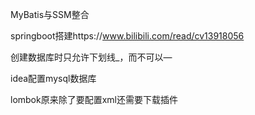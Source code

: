 MyBatis与SSM整合

springboot搭建https://www.bilibili.com/read/cv13918056

创建数据库时只允许下划线_，而不可以—

idea配置mysql数据库

lombok原来除了要配置xml还需要下载插件